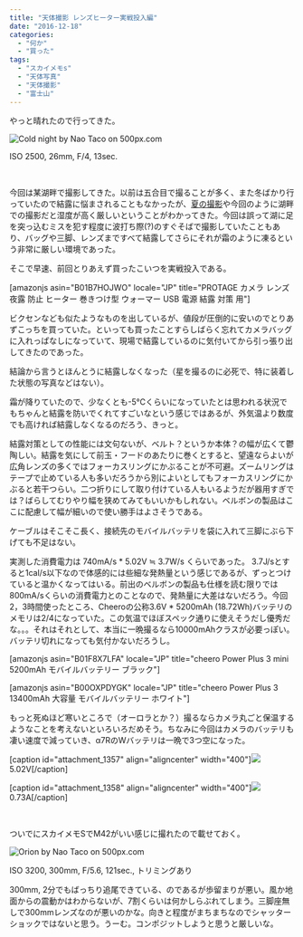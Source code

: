 ```yaml
---
title: "天体撮影 レンズヒーター実戦投入編"
date: "2016-12-18"
categories: 
  - "何か"
  - "買った"
tags: 
  - "スカイメモs"
  - "天体写真"
  - "天体撮影"
  - "富士山"
---
```


やっと晴れたので行ってきた。

![Cold night by Nao Taco on 500px.com](https://drscdn.500px.org/photo/186249241/m%3D900/a2192e13a7ed70ec8e83c6eca9a386bd)

ISO 2500, 26mm, F/4, 13sec.

 

<script type="text/javascript" src="https://500px.com/embed.js"></script>

今回は某湖畔で撮影してきた。以前は五合目で撮ることが多く、また冬ばかり行っていたので結露に悩まされることもなかったが、[夏の撮影](https://blog.naotaco.com/archives/1185)や今回のように湖畔での撮影だと湿度が高く厳しいということがわかってきた。今回は誤って湖に足を突っ込むミスを犯す程度に波打ち際(?)のすぐそばで撮影していたこともあり、バッグや三脚、レンズまですべて結露してさらにそれが霜のように凍るという非常に厳しい環境であった。

そこで早速、前回とりあえず買ったこいつを実戦投入である。

\[amazonjs asin="B01B7HOJWO" locale="JP" title="PROTAGE カメラ レンズ 夜露 防止 ヒーター 巻きつけ型 ウォーマー USB 電源 結露 対策 用"\]

ビクセンなども似たようなものを出しているが、値段が圧倒的に安いのでとりあずこっちを買っていた。といっても買ったことすらしばらく忘れてカメラバッグに入れっぱなしになっていて、現場で結露しているのに気付いてから引っ張り出してきたのであった。

結論から言うとほんとうに結露しなくなった（星を撮るのに必死で、特に装着した状態の写真などはない）。

霜が降りていたので、少なくとも-5℃くらいになっていたとは思われる状況でもちゃんと結露を防いでくれてすごいなという感じではあるが、外気温より数度でも高ければ結露しなくなるのだろう、きっと。

結露対策としての性能には文句ないが、ベルト？というか本体？の幅が広くて鬱陶しい。結露を気にして前玉・フードのあたりに巻くとすると、望遠ならよいが広角レンズの多くではフォーカスリングにかぶることが不可避。ズームリングはテープで止めている人も多いだろうから別によいとしてもフォーカスリングにかぶると若干つらい。二つ折りにして取り付けている人もいるようだが器用すぎでは？ばらしてむりやり幅を狭めてみてもいいかもしれない。ベルボンの製品はここに配慮して幅が細いので使い勝手はよさそうである。

ケーブルはそこそこ長く、接続先のモバイルバッテリを袋に入れて三脚にぶら下げても不足はない。

実測した消費電力は 740mA/s \* 5.02V ≒ 3.7W/s くらいであった。 3.7J/sとすると1cal/s以下なので体感的には些細な発熱量という感じであるが、ずっとつけていると温かくなってはいる。前出のベルボンの製品も仕様を読む限りでは800mA/sくらいの消費電力とのことなので、発熱量に大差はないだろう。今回2，3時間使ったところ、Cheeroの公称3.6V \* 5200mAh (18.72Wh)バッテリのメモリは2/4になっていた。この気温でほぼスペック通りに使えそうだし優秀だな。。。それはそれとして、本当に一晩撮るなら10000mAhクラスが必要っぽい。バッテリ切れになっても気付かないだろうし。

\[amazonjs asin="B01F8X7LFA" locale="JP" title="cheero Power Plus 3 mini 5200mAh モバイルバッテリー ブラック"\]

\[amazonjs asin="B00OXPDYGK" locale="JP" title="cheero Power Plus 3 13400mAh 大容量 モバイルバッテリー ホワイト"\]

もっと死ぬほど寒いところで（オーロラとか？）撮るならカメラ丸ごと保温するようなことを考えないといろいろだめそう。ちなみに今回はカメラのバッテリも凄い速度で減っていき、α7RのWバッテリは一晩で3つ空になった。

\[caption id="attachment\_1357" align="aligncenter" width="400"\][![](https://blog.naotaco.com/wp-content/uploads/2016/12/DSC05703-400x267.jpg)](https://blog.naotaco.com/wp-content/uploads/2016/12/DSC05703.jpg) 5.02V\[/caption\]

\[caption id="attachment\_1358" align="aligncenter" width="400"\][![](https://blog.naotaco.com/wp-content/uploads/2016/12/DSC05704-400x300.jpg)](https://blog.naotaco.com/wp-content/uploads/2016/12/DSC05704.jpg) 0.73A\[/caption\]

 

ついでにスカイメモSでM42がいい感じに撮れたので載せておく。

![Orion by Nao Taco on 500px.com](https://drscdn.500px.org/photo/186249235/m%3D900/18c621ccadcf7881697a615fca6fd945)

ISO 3200, 300mm, F/5.6, 121sec., トリミングあり

300mm, 2分でもばっちり追尾できている、のであるが歩留まりが悪い。風か地面からの震動かはわからないが、7割くらいは何かしらぶれてしまう。三脚座無しで300mmレンズなのが悪いのかな。向きと程度がまちまちなのでシャッターショックではないと思う。うーむ。コンポジットしようと思うと厳しいな。

<script type="text/javascript" src="https://500px.com/embed.js"></script>
